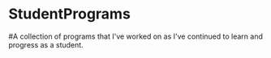 # StudentPrograms
#A collection of programs that I've worked on as I've continued to learn and progress as a student.
